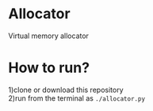 # Allocator
Virtual memory allocator

# How to run?
1)clone or download this repository  
2)run from the terminal as ```./allocator.py```
